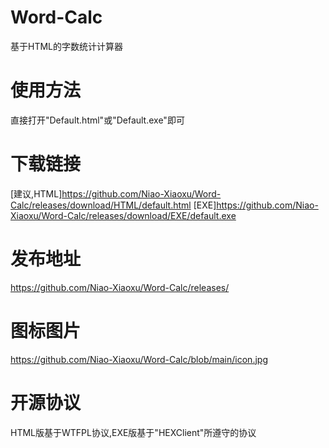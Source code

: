 # Word-Calc
基于HTML的字数统计计算器
# 使用方法
直接打开"Default.html"或"Default.exe"即可
# 下载链接
[建议,HTML]https://github.com/Niao-Xiaoxu/Word-Calc/releases/download/HTML/default.html
[EXE]https://github.com/Niao-Xiaoxu/Word-Calc/releases/download/EXE/default.exe
# 发布地址
https://github.com/Niao-Xiaoxu/Word-Calc/releases/
# 图标图片
https://github.com/Niao-Xiaoxu/Word-Calc/blob/main/icon.jpg
# 开源协议
HTML版基于WTFPL协议,EXE版基于"HEXClient"所遵守的协议
